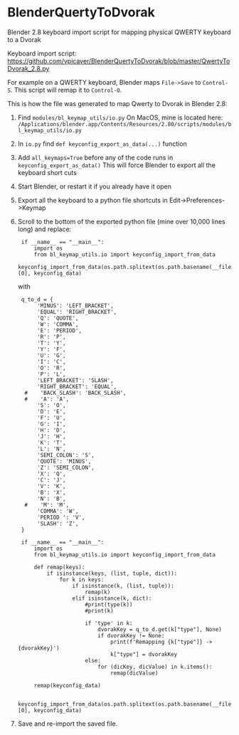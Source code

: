 # BlenderQuertyToDvorak
Blender 2.8 keyboard import script for mapping physical QWERTY keyboard to a Dvorak

Keyboard import script: https://github.com/vpicaver/BlenderQuertyToDvorak/blob/master/QwertyToDvorak_2.8.py

For example on a QWERTY keyboard, Blender maps `File->Save` to `Control-S`. This script will remap it to `Control-O`. 

This is how the file was generated to map Qwerty to Dvorak in Blender 2.8:

1. Find `modules/bl_keymap_utils/io.py`
On MacOS, mine is located here: `/Applications/blender.app/Contents/Resources/2.80/scripts/modules/bl_keymap_utils/io.py`

2. In `io.py` find `def keyconfig_export_as_data(...)` function

3. Add `all_keymaps=True` before any of the code runs in `keyconfig_export_as_data()`
This will force Blender to export all the keyboard short cuts

4. Start Blender, or restart it if you already have it open

5. Export all the keyboard to a python file shortcuts in Edit->Preferences->Keymap  

6. Scroll to the bottom of the exported python file (mine over 10,000 lines long) and replace:

        if __name__ == "__main__":
            import os
            from bl_keymap_utils.io import keyconfig_import_from_data
            keyconfig_import_from_data(os.path.splitext(os.path.basename(__file__))[0], keyconfig_data)

    with

        q_to_d = {
             'MINUS': 'LEFT_BRACKET',
             'EQUAL': 'RIGHT_BRACKET',
             'Q': 'QUOTE',
             'W': 'COMMA',
             'E': 'PERIOD',
             'R': 'P',
             'T': 'Y',
             'Y': 'F',
             'U': 'G',
             'I': 'C',
             'O': 'R',
             'P': 'L',
             'LEFT_BRACKET': 'SLASH',
             'RIGHT_BRACKET': 'EQUAL',
         #    'BACK_SLASH': 'BACK_SLASH',
         #    'A': 'A',
             'S': 'O',
             'D': 'E',
             'F': 'U',
             'G': 'I',
             'H': 'D',
             'J': 'H',
             'K': 'T',
             'L': 'N',
             'SEMI_COLON': 'S',
             'QUOTE': 'MINUS',
             'Z': 'SEMI_COLON',
             'X': 'Q',
             'C': 'J',
             'V': 'K',
             'B': 'X',
             'N': 'B',
         #    'M': 'M',
             'COMMA': 'W',
             'PERIOD ': 'V',
             'SLASH': 'Z',
        }

        if __name__ == "__main__":
            import os
            from bl_keymap_utils.io import keyconfig_import_from_data

            def remap(keys):
                if isinstance(keys, (list, tuple, dict)):
                    for k in keys:
                        if isinstance(k, (list, tuple)):
                            remap(k)
                        elif isinstance(k, dict):
                            #print(type(k))
                            #print(k)

                            if 'type' in k:
                                dvorakKey = q_to_d.get(k["type"], None)
                                if dvorakKey != None:
                                    print(f'Remapping {k["type"]} -> {dvorakKey}')
                                    k["type"] = dvorakKey
                            else:
                                for (dicKey, dicValue) in k.items():
                                    remap(dicValue)

            remap(keyconfig_data)
    
            keyconfig_import_from_data(os.path.splitext(os.path.basename(__file__))[0], keyconfig_data)

7. Save and re-import the saved file.

